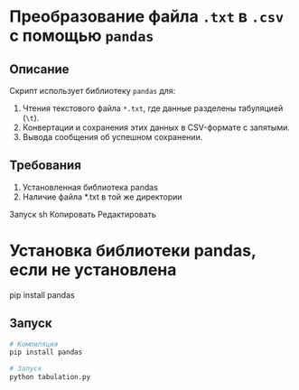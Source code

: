 # Преобразование файла `.txt` в `.csv` с помощью `pandas`

## Описание
Cкрипт использует библиотеку `pandas` для:
1. Чтения текстового файла `*.txt`, где данные разделены табуляцией (`\t`).
2. Конвертации и сохранения этих данных в CSV-формате с запятыми.
3. Вывода сообщения об успешном сохранении.

## Требования
1. Установленная библиотека pandas
2. Наличие файла *.txt в той же директории

Запуск
sh
Копировать
Редактировать
# Установка библиотеки pandas, если не установлена
pip install pandas

## Запуск 
```sh
# Компиляция
pip install pandas

# Запуск
python tabulation.py

